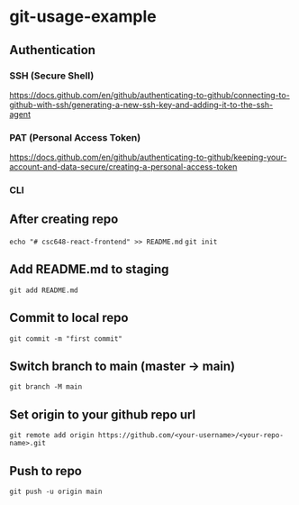 # git-usage-example

## Authentication

### SSH (Secure Shell)
https://docs.github.com/en/github/authenticating-to-github/connecting-to-github-with-ssh/generating-a-new-ssh-key-and-adding-it-to-the-ssh-agent

### PAT (Personal Access Token)
https://docs.github.com/en/github/authenticating-to-github/keeping-your-account-and-data-secure/creating-a-personal-access-token

### CLI

## After creating repo
`echo "# csc648-react-frontend" >> README.md`
`git init`

## Add README.md to staging
`git add README.md`

## Commit to local repo
`git commit -m "first commit"`

## Switch branch to main (master -> main)
`git branch -M main`

## Set origin to your github repo url
`git remote add origin https://github.com/<your-username>/<your-repo-name>.git`

## Push to repo
`git push -u origin main`
